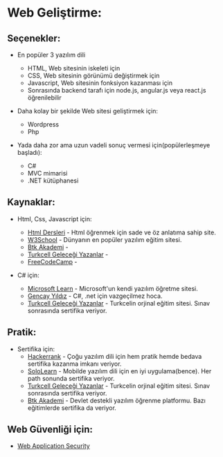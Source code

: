 
# Web Geliştirme:


## Seçenekler:

 - En popüler 3 yazılım dili 
   - HTML, Web sitesinin iskeleti için
   - CSS,  Web sitesinin görünümü değiştirmek için
   - Javascript, Web sitesinin fonksiyon kazanması için
   - Sonrasında backend tarafı için node.js, angular.js veya react.js öğrenilebilir

 - Daha kolay bir şekilde Web sitesi geliştirmek için:
   - Wordpress
   - Php

 - Yada daha zor ama uzun vadeli sonuç vermesi için(popülerleşmeye başladı):
   - C#
   - MVC mimarisi
   - .NET kütüphanesi

 ## Kaynaklar:
 
  - Html, Css, Javascript için:
    - [Html Dersleri](https://www.htmldersleri.org/) - Html öğrenmek için sade ve öz anlatıma sahip site.
    - [W3School](https://www.w3schools.com/html/default.asp) - Dünyanın en popüler yazılım eğitim sitesi.
    - [Btk Akademi](https://www.btkakademi.gov.tr/) -
    - [Turkcell Geleceği Yazanlar](https://gelecegiyazanlar.turkcell.com.tr/konu/web-programlama) -
    - [FreeCodeCamp](https://www.freecodecamp.org/learn/) -
    
  - C# için:
    - [Microsoft Learn](https://learn.microsoft.com/tr-tr/training/paths/csharp-first-steps/) - Microsoft'un kendi yazılım öğretme sitesi.
    - [Gencay Yıldız](https://www.youtube.com/@GencayYildiz/playlists) - C#, .net için vazgeçilmez hoca.
    - [Turkcell Geleceği Yazanlar](https://gelecegiyazanlar.turkcell.com.tr/konu/c-ile-algoritma-ve-programlama) - Turkcelin orjinal eğitim sitesi. Sınav sonrasında sertifika veriyor.
    
    
    
  ## Pratik:
  - Sertifika için:
    - [Hackerrank](https://www.hackerrank.com/) - Çoğu yazılım dili için hem pratik hemde bedava sertifika kazanma imkanı veriyor.
    - [SoloLearn](https://play.google.com/store/apps/details?id=com.sololearn&hl=en&gl=US&pli=1) - Mobilde yazılım dili için en iyi uygulama(bence). Her path sonunda sertifika veriyor.
    - [Turkcell Geleceği Yazanlar](https://gelecegiyazanlar.turkcell.com.tr/) - Turkcelin orjinal eğitim sitesi. Sınav sonrasında sertifika veriyor.
    - [Btk Akademi](https://www.btkakademi.gov.tr/) - Devlet destekli yazılım öğrenme platformu. Bazı eğitimlerde sertifika da veriyor.
  
  ## Web Güvenliği için:
  - [Web Application Security](/Depo/uzmanlıklar/Web)
